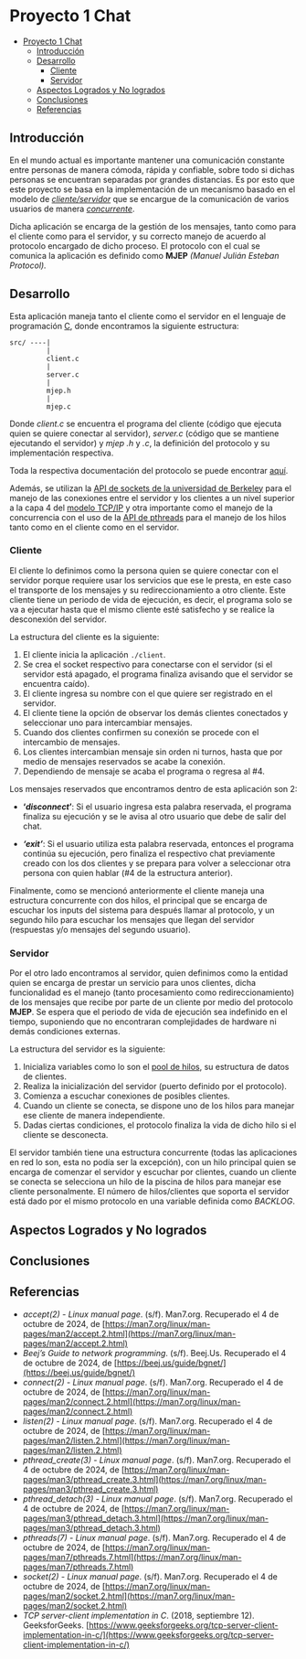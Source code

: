 # Proyecto 1 Chat

<!--toc:start-->

- [Proyecto 1 Chat](#proyecto-1-chat-proyecto-1-chat)
  - [Introducción](#introducción)
  - [Desarrollo](#desarrollo)
    - [Cliente](#cliente)
    - [Servidor](#servidor)
  - [Aspectos Logrados y No logrados](#aspectos-logrados-y-no-logrados)
  - [Conclusiones](#conclusiones)
  - [Referencias](#referencias)
  <!--toc:end-->

## Introducción

En el mundo actual es importante mantener una comunicación constante entre personas de manera cómoda, rápida y confiable, sobre todo si dichas personas se encuentran separadas por grandes distancias. Es por esto que este proyecto se basa en la implementación de un mecanismo basado en el modelo de [_cliente/servidor_](https://www.geeksforgeeks.org/client-server-model/) que se encargue de la comunicación de varios usuarios de manera [_concurrente_](<https://en.wikipedia.org/wiki/Concurrency_(computer_science)>).

Dicha aplicación se encarga de la gestión de los mensajes, tanto como para el cliente como para el servidor, y su correcto manejo de acuerdo al protocolo encargado de dicho proceso. El protocolo con el cual se comunica la aplicación es definido como **MJEP** _(Manuel Julián Esteban Protocol)._

## Desarrollo

Esta aplicación maneja tanto el cliente como el servidor en el lenguaje de programación [C](<https://en.wikipedia.org/wiki/C_(programming_language)>), donde encontramos la siguiente estructura:

```
src/ ----|
         |
         client.c
         |
         server.c
         |
         mjep.h
         |
         mjep.c
```

Donde _client.c_ se encuentra el programa del cliente (código que ejecuta quien se quiere conectar al servidor), _server.c_ (código que se mantiene ejecutando el servidor) y _mjep_ _.h_ y _.c_, la definición del protocolo y su implementación respectiva.

Toda la respectiva documentación del protocolo se puede encontrar [aquí]().

Además, se utilizan la [API de sockets de la universidad de Berkeley](https://en.wikipedia.org/wiki/Berkeley_sockets) para el manejo de las conexiones entre el servidor y los clientes a un nivel superior a la capa 4 del [modelo TCP/IP](https://www.geeksforgeeks.org/tcp-ip-model/) y otra importante como el manejo de la concurrencia con el uso de la [API de pthreads](https://en.wikipedia.org/wiki/Pthreads) para el manejo de los hilos tanto como en el cliente como en el servidor.

### Cliente

El cliente lo definimos como la persona quien se quiere conectar con el servidor porque requiere usar los servicios que ese le presta, en este caso el transporte de los mensajes y su redireccionamiento a otro cliente. Este cliente tiene un periodo de vida de ejecución, es decir, el programa solo se va a ejecutar hasta que el mismo cliente esté satisfecho y se realice la desconexión del servidor.

La estructura del cliente es la siguiente:

1. El cliente inicia la aplicación `./client`.
2. Se crea el socket respectivo para conectarse con el servidor (si el servidor está apagado, el programa finaliza avisando que el servidor se encuentra caído).
3. El cliente ingresa su nombre con el que quiere ser registrado en el servidor.
4. El cliente tiene la opción de observar los demás clientes conectados y seleccionar uno para intercambiar mensajes.
5. Cuando dos clientes confirmen su conexión se procede con el intercambio de mensajes.
6. Los clientes intercambian mensaje sin orden ni turnos, hasta que por medio de mensajes reservados se acabe la conexión.
7. Dependiendo de mensaje se acaba el programa o regresa al \#4.

Los mensajes reservados que encontramos dentro de esta aplicación son 2:

- **‘_disconnect_’**: Si el usuario ingresa esta palabra reservada, el programa finaliza su ejecución y se le avisa al otro usuario que debe de salir del chat.

- **_‘exit’_**: Si el usuario utiliza esta palabra reservada, entonces el programa continúa su ejecución, pero finaliza el respectivo chat previamente creado con los dos clientes y se prepara para volver a seleccionar otra persona con quien hablar (\#4 de la estructura anterior).

Finalmente, como se mencionó anteriormente el cliente maneja una estructura concurrente con dos hilos, el principal que se encarga de escuchar los inputs del sistema para después llamar al protocolo, y un segundo hilo para escuchar los mensajes que llegan del servidor (respuestas y/o mensajes del segundo usuario).

### Servidor

Por el otro lado encontramos al servidor, quien definimos como la entidad quien se encarga de prestar un servicio para unos clientes, dicha funcionalidad es el manejo (tanto procesamiento como redireccionamiento) de los mensajes que recibe por parte de un cliente por medio del protocolo **MJEP**. Se espera que el periodo de vida de ejecución sea indefinido en el tiempo, suponiendo que no encontraran complejidades de hardware ni demás condiciones externas.

La estructura del servidor es la siguiente:

1. Inicializa variables como lo son el [pool de hilos](https://en.wikipedia.org/wiki/Thread_pool), su estructura de datos de clientes.
2. Realiza la inicialización del servidor (puerto definido por el protocolo).
3. Comienza a escuchar conexiones de posibles clientes.
4. Cuando un cliente se conecta, se dispone uno de los hilos para manejar ese cliente de manera independiente.
5. Dadas ciertas condiciones, el protocolo finaliza la vida de dicho hilo si el cliente se desconecta.

El servidor también tiene una estructura concurrente (todas las aplicaciones en red lo son, esta no podía ser la excepción), con un hilo principal quien se encarga de comenzar el servidor y escuchar por clientes, cuando un cliente se conecta se selecciona un hilo de la piscina de hilos para manejar ese cliente personalmente. El número de hilos/clientes que soporta el servidor está dado por el mismo protocolo en una variable definida como _BACKLOG_.

## Aspectos Logrados y No logrados

## Conclusiones

## Referencias

- _accept(2) \- Linux manual page_. (s/f). Man7.org. Recuperado el 4 de octubre de 2024, de [https://man7.org/linux/man-pages/man2/accept.2.html](https://man7.org/linux/man-pages/man2/accept.2.html)
- _Beej’s Guide to network programming_. (s/f). Beej.Us. Recuperado el 4 de octubre de 2024, de [https://beej.us/guide/bgnet/](https://beej.us/guide/bgnet/)
- _connect(2) \- Linux manual page_. (s/f). Man7.org. Recuperado el 4 de octubre de 2024, de [https://man7.org/linux/man-pages/man2/connect.2.html](https://man7.org/linux/man-pages/man2/connect.2.html)
- _listen(2) \- Linux manual page_. (s/f). Man7.org. Recuperado el 4 de octubre de 2024, de [https://man7.org/linux/man-pages/man2/listen.2.html](https://man7.org/linux/man-pages/man2/listen.2.html)
- _pthread_create(3) \- Linux manual page_. (s/f). Man7.org. Recuperado el 4 de octubre de 2024, de [https://man7.org/linux/man-pages/man3/pthread_create.3.html](https://man7.org/linux/man-pages/man3/pthread_create.3.html)
- _pthread_detach(3) \- Linux manual page_. (s/f). Man7.org. Recuperado el 4 de octubre de 2024, de [https://man7.org/linux/man-pages/man3/pthread_detach.3.html](https://man7.org/linux/man-pages/man3/pthread_detach.3.html)
- _pthreads(7) \- Linux manual page_. (s/f). Man7.org. Recuperado el 4 de octubre de 2024, de [https://man7.org/linux/man-pages/man7/pthreads.7.html](https://man7.org/linux/man-pages/man7/pthreads.7.html)
- _socket(2) \- Linux manual page_. (s/f). Man7.org. Recuperado el 4 de octubre de 2024, de [https://man7.org/linux/man-pages/man2/socket.2.html](https://man7.org/linux/man-pages/man2/socket.2.html)
- _TCP server-client implementation in C_. (2018, septiembre 12). GeeksforGeeks. [https://www.geeksforgeeks.org/tcp-server-client-implementation-in-c/](https://www.geeksforgeeks.org/tcp-server-client-implementation-in-c/)
